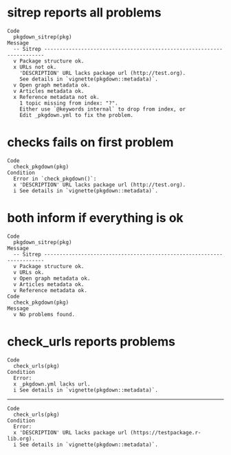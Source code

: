 # sitrep reports all problems

    Code
      pkgdown_sitrep(pkg)
    Message
      -- Sitrep ----------------------------------------------------------------------
      v Package structure ok.
      x URLs not ok.
        'DESCRIPTION' URL lacks package url (http://test.org).
        See details in `vignette(pkgdown::metadata)`.
      v Open graph metadata ok.
      v Articles metadata ok.
      x Reference metadata not ok.
        1 topic missing from index: "?".
        Either use `@keywords internal` to drop from index, or
        Edit _pkgdown.yml to fix the problem.

# checks fails on first problem

    Code
      check_pkgdown(pkg)
    Condition
      Error in `check_pkgdown()`:
      x 'DESCRIPTION' URL lacks package url (http://test.org).
      i See details in `vignette(pkgdown::metadata)`.

# both inform if everything is ok

    Code
      pkgdown_sitrep(pkg)
    Message
      -- Sitrep ----------------------------------------------------------------------
      v Package structure ok.
      v URLs ok.
      v Open graph metadata ok.
      v Articles metadata ok.
      v Reference metadata ok.
    Code
      check_pkgdown(pkg)
    Message
      v No problems found.

# check_urls reports problems

    Code
      check_urls(pkg)
    Condition
      Error:
      x _pkgdown.yml lacks url.
      i See details in `vignette(pkgdown::metadata)`.

---

    Code
      check_urls(pkg)
    Condition
      Error:
      x 'DESCRIPTION' URL lacks package url (https://testpackage.r-lib.org).
      i See details in `vignette(pkgdown::metadata)`.

